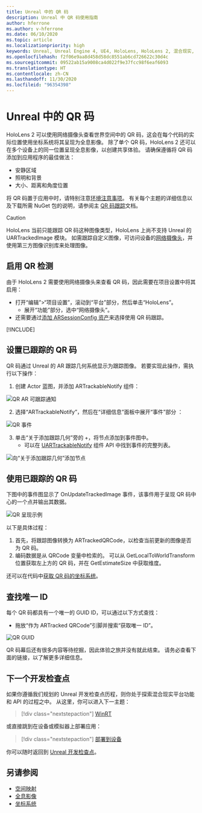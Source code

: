 ```yaml
---
title: Unreal 中的 QR 码
description: Unreal 中 QR 码使用指南
author: hferrone
ms.author: v-hferrone
ms.date: 06/10/2020
ms.topic: article
ms.localizationpriority: high
keywords: Unreal, Unreal Engine 4, UE4, HoloLens, HoloLens 2, 混合现实, 开发, 功能, 文档, 指南, 全息影像, qr 码, 混合现实头戴显示设备, windows 混合现实头戴显示设备, 虚拟现实头戴显示设备
ms.openlocfilehash: f2f06e9aa8d458d58dc8551ab6cd726622c30d4c
ms.sourcegitcommit: 09522ab15a9008ca4d022f9e37fcc98f6eaf6093
ms.translationtype: HT
ms.contentlocale: zh-CN
ms.lasthandoff: 11/30/2020
ms.locfileid: "96354398"
---
```

# <a name="qr-codes-in-unreal"></a>Unreal 中的 QR 码

HoloLens 2 可以使用网络摄像头查看世界空间中的 QR 码，这会在每个代码的实际位置使用坐标系统将其呈现为全息影像。  除了单个 QR 码，HoloLens 2 还可以在多个设备上的同一位置呈现全息影像，以创建共享体验。 请确保遵循将 QR 码添加到应用程序的最佳做法：

- 安静区域
- 照明和背景
- 大小、距离和角度位置

将 QR 码置于应用中时，请特别注意[环境注意事项](../../environment-considerations-for-hololens.md)。 有关每个主题的详细信息以及下载所需 NuGet 包的说明，请参阅主 [QR 码跟踪](../platform-capabilities-and-apis/qr-code-tracking.md)文档。

> [!CAUTION]
> HoloLens 当前只能跟踪 QR 码这种图像类型，HoloLens 上尚不支持 Unreal 的 UARTrackedImage 模块。 如需跟踪自定义图像，可访问设备的[网络摄像头](unreal-hololens-camera.md)，并使用第三方图像识别库来处理图像。 

## <a name="enabling-qr-detection"></a>启用 QR 检测
由于 HoloLens 2 需要使用网络摄像头来查看 QR 码，因此需要在项目设置中将其启用：
- 打开“编辑”>“项目设置”，滚动到“平台”部分，然后单击“HoloLens”。
    + 展开“功能”部分，选中“网络摄像头”。  
- 还需要通过[添加 ARSessionConfig 资产](https://docs.microsoft.com/windows/mixed-reality/unreal-uxt-ch3#adding-the-session-asset)来选择使用 QR 码跟踪。

[!INCLUDE[](includes/tabs-qr-codes.md)]

## <a name="setting-up-a-tracked-qr-code"></a>设置已跟踪的 QR 码

QR 码通过 Unreal 的 AR 跟踪几何系统显示为跟踪图像。 若要实现此操作，需执行以下操作：
1. 创建 Actor 蓝图，并添加 ARTrackableNotify 组件：

![QR AR 可跟踪通知](images/unreal-spatialmapping-artrackablenotify.PNG)

2. 选择“ARTrackableNotify”，然后在“详细信息”面板中展开“事件”部分  ：

![QR 事件](images/unreal-spatialmapping-events.PNG)

3. 单击“关于添加跟踪几何”旁的 +，将节点添加到事件图中。
    - 可以在 [UARTrackableNotify](https://docs.unrealengine.com/API/Runtime/AugmentedReality/UARTrackableNotifyComponent/index.html) 组件 API 中找到事件的完整列表。

![向“关于添加跟踪几何”添加节点](images/unreal-qr-codes-tracked-geometry.png)

## <a name="using-a-tracked-qr-code"></a>使用已跟踪的 QR 码
下图中的事件图显示了 OnUpdateTrackedImage 事件，该事件用于呈现 QR 码中心的一个点并输出其数据。

![QR 呈现示例](images/unreal-qr-render.PNG)

以下是具体过程：
1. 首先，将跟踪图像转换为 ARTrackedQRCode，以检查当前更新的图像是否为 QR 码。  
2. 编码数据是从 QRCode 变量中检索的。 可以从 GetLocalToWorldTransform 位置获取左上方的 QR 码，并在 GetEstimateSize 中获取维度。

还可以在代码中[获取 QR 码的坐标系统](https://docs.microsoft.com/windows/mixed-reality/qr-code-tracking#getting-the-coordinate-system-for-a-qr-code)。

## <a name="finding-the-unique-id"></a>查找唯一 ID
每个 QR 码都具有一个唯一的 GUID ID，可以通过以下方式查找：
- 拖放“作为 ARTracked QRCode”引脚并搜索“获取唯一 ID”。

![QR GUID](images/unreal-qr-guid.PNG)

QR 码幕后还有很多内容等待挖掘，因此体验之旅并没有就此结束。 请务必查看下面的链接，以了解更多详细信息。

## <a name="next-development-checkpoint"></a>下一个开发检查点

如果你遵循我们规划的 Unreal 开发检查点历程，则你处于探索混合现实平台功能和 API 的过程之中。 从这里，你可以进入下一主题：

> [!div class="nextstepaction"]
> [WinRT](unreal-winRT.md)

或直接跳到在设备或模拟器上部署应用：

> [!div class="nextstepaction"]
> [部署到设备](unreal-deploying.md)

你可以随时返回到 [Unreal 开发检查点](unreal-development-overview.md#3-platform-capabilities-and-apis)。

## <a name="see-also"></a>另请参阅
* [空间映射](../../design/spatial-mapping.md)
* [全息影像](../../discover/hologram.md)
* [坐标系统](../../design/coordinate-systems.md)
